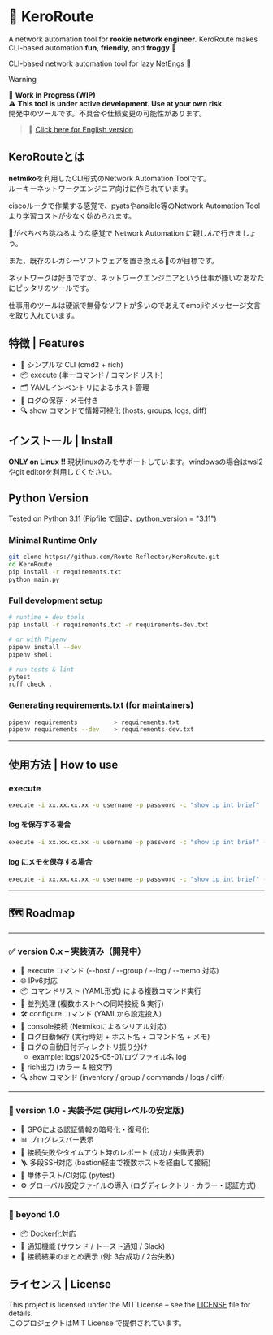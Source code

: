 # 🐸 KeroRoute

A network automation tool for **rookie network engineer.**
KeroRoute makes CLI-based automation **fun**, **friendly**, and **froggy** 🐸

CLI-based network automation tool for lazy NetEngs 🐸

> [!WARNING]  
> 🚧 **Work in Progress (WIP)**  
> ⚠️ **This tool is under active development. Use at your own risk.**  
>  開発中のツールです。不具合や仕様変更の可能性があります。

> 🚀 [Click here for English version](README.en.md)


## KeroRouteとは

**netmiko**を利用したCLI形式のNetwork Automation Toolです。  
ルーキーネットワークエンジニア向けに作られています。

ciscoルータで作業する感覚で、pyatsやansible等のNetwork Automation Toolより学習コストが少なく始められます。  

🐸がぺちぺち跳ねるような感覚で Network Automation に親しんで行きましょう。

また、既存のレガシーソフトウェアを置き換える🐸のが目標です。

ネットワークは好きですが、ネットワークエンジニアという仕事が嫌いなあなたにピッタリのツールです。

仕事用のツールは硬派で無骨なソフトが多いのであえてemojiやメッセージ文言を取り入れています。

## 特徴 | Features
- 🐸 シンプルな CLI (cmd2 + rich)
- 📦 execute (単一コマンド / コマンドリスト)
- 🗂️ YAMLインベントリによるホスト管理
- 💾 ログの保存・メモ付き
- 🔍 show コマンドで情報可視化 (hosts, groups, logs, diff)

## インストール | Install

**ONLY on Linux !!**
現状linuxのみをサポートしています。windowsの場合はwsl2やgit editorを利用してください。

## Python Version
Tested on Python 3.11
(Pipfile で固定、python_version = "3.11")

### Minimal Runtime Only
```bash
git clone https://github.com/Route-Reflector/KeroRoute.git
cd KeroRoute
pip install -r requirements.txt
python main.py
```

### Full development setup
```bash
# runtime + dev tools
pip install -r requirements.txt -r requirements-dev.txt

# or with Pipenv
pipenv install --dev
pipenv shell

# run tests & lint
pytest
ruff check .
```

### Generating requirements.txt (for maintainers)
```bash
pipenv requirements          > requirements.txt
pipenv requirements --dev    > requirements-dev.txt
```

---

## 使用方法 | How to use

### execute

```bash
execute -i xx.xx.xx.xx -u username -p password -c "show ip int brief" 
```

#### log を保存する場合

```bash
execute -i xx.xx.xx.xx -u username -p password -c "show ip int brief" --log
```

#### log にメモを保存する場合

```bash
execute -i xx.xx.xx.xx -u username -p password -c "show ip int brief" --log --memo "設定変更後"
```
---

## 🗺️ Roadmap

---

### ✅ version 0.x – 実装済み（開発中）

- 🐸 execute コマンド (--host / --group / --log / --memo 対応)
- 🌐 IPv6対応
- 📦 コマンドリスト (YAML形式) による複数コマンド実行
- 🧵 並列処理 (複数ホストへの同時接続 & 実行)
- 🛠️ configure コマンド (YAMLから設定投入)
- 🐸 console接続 (Netmikoによるシリアル対応)
- 💾 ログ自動保存 (実行時刻 + ホスト名 + コマンド名 + メモ)
- 📁 ログの自動日付ディレクトリ振り分け  
  - example: logs/2025-05-01/ログファイル名.log
- 🎨 rich出力 (カラー & 絵文字)
- 🔍 show コマンド (inventory / group / commands / logs / diff)  
---

### 🚧 version 1.0 - 実装予定 (実用レベルの安定版)

- 🔐 GPGによる認証情報の暗号化・復号化
- 📊 プログレスバー表示
- 🚨 接続失敗やタイムアウト時のレポート (成功 / 失敗表示)
- 🪜 多段SSH対応 (bastion経由で複数ホストを経由して接続)
- 🧪 単体テスト/CI対応 (pytest) 
- ⚙️ グローバル設定ファイルの導入 (ログディレクトリ・カラー・認証方式)

---


### 🌈 beyond 1.0 

- 📦 Docker化対応
- 🔔 通知機能 (サウンド / トースト通知 / Slack)
- 🧾 接続結果のまとめ表示 (例: 3台成功 / 2台失敗)

## ライセンス | License

This project is licensed under the MIT License – see the [LICENSE](./LICENSE) file for details.  
このプロジェクトはMIT License で提供されています。

